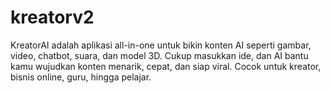 # kreatorv2
KreatorAI adalah aplikasi all-in-one untuk bikin konten AI seperti gambar, video, chatbot, suara, dan model 3D. Cukup masukkan ide, dan AI bantu kamu wujudkan konten menarik, cepat, dan siap viral. Cocok untuk kreator, bisnis online, guru, hingga pelajar.

